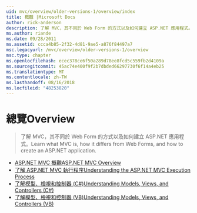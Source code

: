 ```yaml
---
uid: mvc/overview/older-versions-1/overview/index
title: 概觀 |Microsoft Docs
author: rick-anderson
description: 了解 MVC，其不同於 Web Form 的方式以及如何建立 ASP.NET 應用程式。
ms.author: riande
ms.date: 09/28/2011
ms.assetid: ccca4b85-2f32-4d81-9ae5-a876f84497a7
msc.legacyurl: /mvc/overview/older-versions-1/overview
msc.type: chapter
ms.openlocfilehash: ecec378ce6f50a289d78ee8fcd5c559fb2d4109a
ms.sourcegitcommit: 45ac74e400f9f2b7dbded66297730f6f14a4eb25
ms.translationtype: MT
ms.contentlocale: zh-TW
ms.lasthandoff: 08/16/2018
ms.locfileid: "48253820"
---
```

<a name="overview"></a><span data-ttu-id="ff3bb-103">總覽</span><span class="sxs-lookup"><span data-stu-id="ff3bb-103">Overview</span></span>
====================
> <span data-ttu-id="ff3bb-104">了解 MVC，其不同於 Web Form 的方式以及如何建立 ASP.NET 應用程式。</span><span class="sxs-lookup"><span data-stu-id="ff3bb-104">Learn what MVC is, how it differs from Web Forms, and how to create an ASP.NET application.</span></span>


- [<span data-ttu-id="ff3bb-105">ASP.NET MVC 概觀</span><span class="sxs-lookup"><span data-stu-id="ff3bb-105">ASP.NET MVC Overview</span></span>](asp-net-mvc-overview.md)
- [<span data-ttu-id="ff3bb-106">了解 ASP.NET MVC 執行程序</span><span class="sxs-lookup"><span data-stu-id="ff3bb-106">Understanding the ASP.NET MVC Execution Process</span></span>](understanding-the-asp-net-mvc-execution-process.md)
- [<span data-ttu-id="ff3bb-107">了解模型、檢視和控制器 (C#)</span><span class="sxs-lookup"><span data-stu-id="ff3bb-107">Understanding Models, Views, and Controllers (C#)</span></span>](understanding-models-views-and-controllers-cs.md)
- [<span data-ttu-id="ff3bb-108">了解模型、檢視和控制器 (VB)</span><span class="sxs-lookup"><span data-stu-id="ff3bb-108">Understanding Models, Views, and Controllers (VB)</span></span>](understanding-models-views-and-controllers-vb.md)
